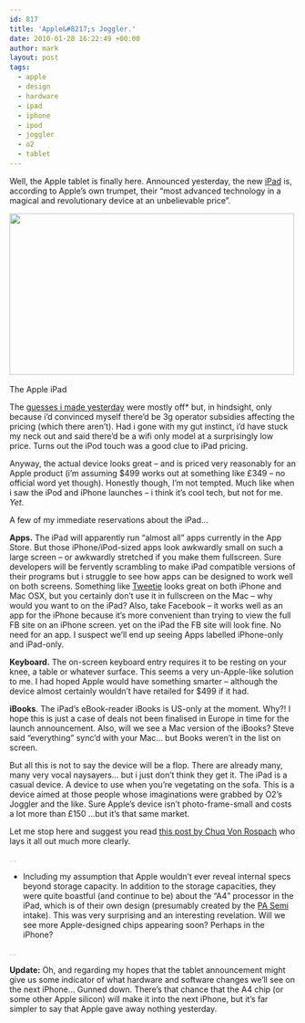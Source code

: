 ```yaml
---
id: 817
title: 'Apple&#8217;s Joggler.'
date: 2010-01-28 16:22:49 +00:00
author: mark
layout: post
tags:
  - apple
  - design
  - hardware
  - ipad
  - iphone
  - ipod
  - joggler
  - o2
  - tablet
---
```

Well, the Apple tablet is finally here. Announced yesterday, the new [iPad](http://www.apple.com/ipad) is, according to Apple&#8217;s own trumpet, their &#8220;most advanced technology in a magical and revolutionary device at an unbelievable price&#8221;.

<div id="attachment_819" style="width: 510px" class="wp-caption aligncenter">
  <img class="size-full wp-image-819" title="ipad" src="/images/fromwp/2010/01/ipad.jpg" alt="" width="500" height="283" srcset="/images/fromwp/2010/01/ipad.jpg 500w, /images/fromwp/2010/01/ipad-300x169.jpg 300w" sizes="(max-width: 500px) 100vw, 500px" />
  
  <p class="wp-caption-text">
    The Apple iPad
  </p>
</div>

The [guesses i made yesterday](http://www.sallonoroff.co.uk/blog/2010/01/nearly/) were mostly off* but, in hindsight, only because i&#8217;d convinced myself there&#8217;d be 3g operator subsidies affecting the pricing (which there aren&#8217;t). Had i gone with my gut instinct, i&#8217;d have stuck my neck out and said there&#8217;d be a wifi only model at a surprisingly low price. Turns out the iPod touch was a good clue to iPad pricing.

Anyway, the actual device looks great &#8211; and is priced very reasonably for an Apple product (i&#8217;m assuming $499 works out at something like £349 &#8211; no official word yet though). Honestly though, I&#8217;m not tempted. Much like when i saw the iPod and iPhone launches &#8211; i think it&#8217;s cool tech, but not for me. _Yet_.

A few of my immediate reservations about the iPad&#8230;

**Apps.** The iPad will apparently run &#8220;almost all&#8221; apps currently in the App Store. But those iPhone/iPod-sized apps look awkwardly small on such a large screen &#8211; or awkwardly stretched if you make them fullscreen. Sure developers will be fervently scrambling to make iPad compatible versions of their programs but i struggle to see how apps can be designed to work well on both screens. Something like [Tweetie](http://www.atebits.com/) looks great on both iPhone and Mac OSX, but you certainly don&#8217;t use it in fullscreen on the Mac &#8211; why would you want to on the iPad? Also, take Facebook &#8211; it works well as an app for the iPhone because it&#8217;s more convenient than trying to view the full FB site on an iPhone screen. yet on the iPad the FB site will look fine. No need for an app. I suspect we&#8217;ll end up seeing Apps labelled iPhone-only and iPad-only.

**Keyboard.** The on-screen keyboard entry requires it to be resting on your knee, a table or whatever surface. This seems a very un-Apple-like solution to me. I had hoped Apple would have something smarter &#8211; although the device almost certainly wouldn&#8217;t have retailed for $499 if it had.

**iBooks**. The iPad&#8217;s eBook-reader iBooks is US-only at the moment. Why?! I hope this is just a case of deals not been finalised in Europe in time for the launch announcement. Also, will we see a Mac version of the iBooks? Steve said &#8220;everything&#8221; sync&#8217;d with your Mac&#8230; but Books weren&#8217;t in the list on screen.

But all this is not to say the device will be a flop. There are already many, many very vocal naysayers&#8230; but i just don&#8217;t think they get it. The iPad is a casual device. A device to use when you&#8217;re vegetating on the sofa. This is a device aimed at those people whose imaginations were grabbed by O2&#8217;s Joggler and the like. Sure Apple&#8217;s device isn&#8217;t photo-frame-small and costs a lot more than £150 &#8230;but it&#8217;s that same market.

Let me stop here and suggest you read [this post by Chuq Von Rospach](http://www.chuqui.com/2010/01/some-thoughts-on-the-ipad/) who lays it all out much more clearly.

<span style="color: #c0c0c0;">&#8230;</span>

* Including my assumption that Apple wouldn&#8217;t ever reveal internal specs beyond storage capacity. In addition to the storage capacities, they were quite boastful (and continue to be) about the &#8220;A4&#8221; processor in the iPad, which is of their own design (presumably created by the [PA Semi](http://en.wikipedia.org/wiki/P.A._Semi) intake). This was very surprising and an interesting revelation. Will we see more Apple-designed chips appearing soon? Perhaps in the iPhone?

<span style="color: #c0c0c0;">&#8230;</span>

**Update:** Oh, and regarding my hopes that the tablet announcement might give us some indicator of what hardware and software changes we&#8217;ll see on the next iPhone&#8230; Gunned down. There&#8217;s that chance that the A4 chip (or some other Apple silicon) will make it into the next iPhone, but it&#8217;s far simpler to say that Apple gave away nothing yesterday.